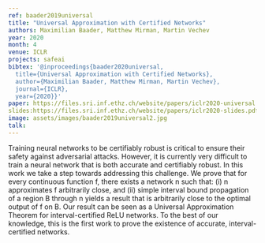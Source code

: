 ```yaml
---
ref: baader2019universal
title: "Universal Approximation with Certified Networks"
authors: Maximilian Baader, Matthew Mirman, Martin Vechev
year: 2020
month: 4
venue: ICLR
projects: safeai
bibtex: '@inproceedings{baader2020universal,
  title={Universal Approximation with Certified Networks},
  author={Maximilian Baader, Matthew Mirman, Martin Vechev},
  journal={ICLR},
  year={2020}}'
paper: https://files.sri.inf.ethz.ch/website/papers/iclr2020-universal.pdf
slides:https://files.sri.inf.ethz.ch/website/papers/iclr2020-slides.pdf
image: assets/images/baader2019universal2.jpg
talk: 
---
```


Training neural networks to be certifiably robust is critical to ensure their safety against adversarial attacks. However, it is currently very difficult to train a neural network that is both accurate and certifiably robust. In this work we take a step towards addressing this challenge. We prove that for every continuous function f, there exists a network n such that: (i) n approximates f arbitrarily close, and (ii) simple interval bound propagation of a region B through n yields a result that is arbitrarily close to the optimal output of f on B. Our result can be seen as a Universal Approximation Theorem for interval-certified ReLU networks. To the best of our knowledge, this is the first work to prove the existence of accurate, interval-certified networks.

